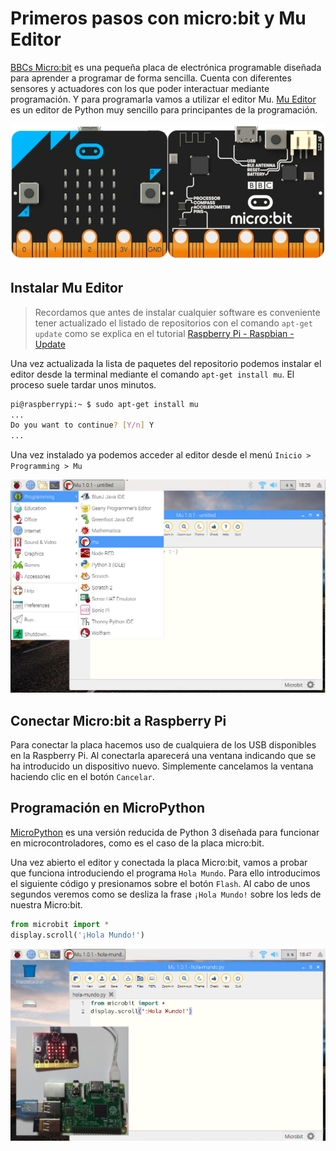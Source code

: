 # Primeros pasos con micro:bit y Mu Editor

[BBCs Micro:bit](https://microbit.org/es/) es una pequeña placa de electrónica programable diseñada para aprender a programar de forma sencilla. Cuenta con diferentes sensores y actuadores con los que poder interactuar mediante programación. Y para programarla vamos a utilizar el editor Mu. [Mu Editor](https://codewith.mu/) es un editor de Python muy sencillo para principantes de la programación. 

![](img/microbit.png)

## Instalar Mu Editor

> Recordamos que antes de instalar cualquier software es conveniente tener actualizado el listado de repositorios con el comando `apt-get update` como se explica en el tutorial [Raspberry Pi - Raspbian - Update](raspberry_pi-raspian-update)

Una vez actualizada la lista de paquetes del repositorio podemos instalar el editor desde la terminal mediante el comando `apt-get install mu`. El proceso suele tardar unos minutos.

```sh
pi@raspberrypi:~ $ sudo apt-get install mu
...
Do you want to continue? [Y/n] Y
...
```

Una vez instalado ya podemos acceder al editor desde el menú `Inicio > Programming > Mu`

![](img/mu.png)

## Conectar Micro:bit a Raspberry Pi

Para conectar la placa hacemos uso de cualquiera de los USB disponibles en la Raspberry Pi. Al conectarla aparecerá una ventana indicando que se ha introducido un dispositivo nuevo. Simplemente cancelamos la ventana haciendo clic en el botón `Cancelar`.

## Programación en MicroPython

[MicroPython](http://micropython.org/) es una versión reducida de Python 3 diseñada para funcionar en microcontroladores, como es el caso de la placa micro:bit.

Una vez abierto el editor y conectada la placa Micro:bit, vamos a probar que funciona introduciendo el programa `Hola Mundo`. Para ello introducimos el siguiente código y presionamos sobre el botón `Flash`. Al cabo de unos segundos veremos como se desliza la frase `¡Hola Mundo!` sobre los leds de nuestra Micro:bit.

```python
from microbit import *
display.scroll('¡Hola Mundo!')
```

![](img/hola-mundo.png)
